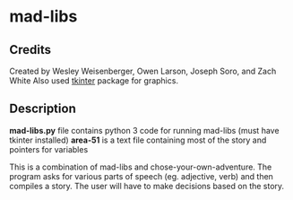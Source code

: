 # mad-libs

## Credits
Created by Wesley Weisenberger, Owen Larson, Joseph Soro, and Zach White
Also used [tkinter](https://docs.python.org/3/library/tkinter.html) package for graphics.

## Description
**mad-libs.py** file contains python 3 code for running mad-libs (must have tkinter installed)
**area-51** is a text file containing most of the story and pointers for variables

This is a combination of mad-libs and chose-your-own-adventure. The program asks for various parts of speech (eg. adjective, verb) and then compiles a story. The user will have to make decisions based on the story. 

